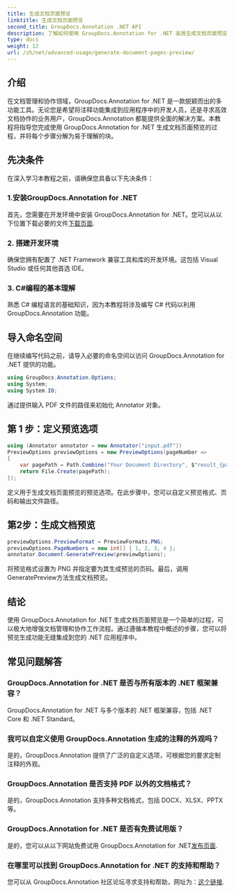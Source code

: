 ```yaml
---
title: 生成文档页面预览
linktitle: 生成文档页面预览
second_title: GroupDocs.Annotation .NET API
description: 了解如何使用 GroupDocs.Annotation for .NET 高效生成文档页面预览。通过此综合功能增强您的文档管理工作流程。
type: docs
weight: 12
url: /zh/net/advanced-usage/generate-document-pages-preview/
---
```

## 介绍
在文档管理和协作领域，GroupDocs.Annotation for .NET 是一款脱颖而出的多功能工具。无论您是希望将注释功能集成到应用程序中的开发人员，还是寻求高效文档协作的业务用户，GroupDocs.Annotation 都能提供全面的解决方案。本教程将指导您完成使用 GroupDocs.Annotation for .NET 生成文档页面预览的过程，并将每个步骤分解为易于理解的块。
## 先决条件
在深入学习本教程之前，请确保您具备以下先决条件：
### 1.安装GroupDocs.Annotation for .NET
首先，您需要在开发环境中安装 GroupDocs.Annotation for .NET。您可以从以下位置下载必要的文件[下载页面](https://releases.groupdocs.com/annotation/net/).
### 2. 搭建开发环境
确保您拥有配置了 .NET Framework 兼容工具和库的开发环境。这包括 Visual Studio 或任何其他首选 IDE。
### 3. C#编程的基本理解
熟悉 C# 编程语言的基础知识，因为本教程将涉及编写 C# 代码以利用 GroupDocs.Annotation 功能。

## 导入命名空间
在继续编写代码之前，请导入必要的命名空间以访问 GroupDocs.Annotation for .NET 提供的功能。

```csharp
using GroupDocs.Annotation.Options;
using System;
using System.IO;

```
通过提供输入 PDF 文件的路径来初始化 Annotator 对象。
## 第 1 步：定义预览选项
```csharp
using (Annotator annotator = new Annotator("input.pdf"))
PreviewOptions previewOptions = new PreviewOptions(pageNumber =>
{
    var pagePath = Path.Combine("Your Document Directory", $"result_{pageNumber}.png");
    return File.Create(pagePath);
});
```
定义用于生成文档页面预览的预览选项。在此步骤中，您可以自定义预览格式、页码和输出文件路径。
## 第2步：生成文档预览
```csharp
previewOptions.PreviewFormat = PreviewFormats.PNG;
previewOptions.PageNumbers = new int[] { 1, 2, 3, 4 };
annotator.Document.GeneratePreview(previewOptions);
```
将预览格式设置为 PNG 并指定要为其生成预览的页码。最后，调用GeneratePreview方法生成文档预览。

## 结论
使用 GroupDocs.Annotation for .NET 生成文档页面预览是一个简单的过程，可以极大地增强文档管理和协作工作流程。通过遵循本教程中概述的步骤，您可以将预览生成功能无缝集成到您的 .NET 应用程序中。
## 常见问题解答
### GroupDocs.Annotation for .NET 是否与所有版本的 .NET 框架兼容？
GroupDocs.Annotation for .NET 与多个版本的 .NET 框架兼容，包括 .NET Core 和 .NET Standard。
### 我可以自定义使用 GroupDocs.Annotation 生成的注释的外观吗？
是的，GroupDocs.Annotation 提供了广泛的自定义选项，可根据您的要求定制注释的外观。
### GroupDocs.Annotation 是否支持 PDF 以外的文档格式？
是的，GroupDocs.Annotation 支持多种文档格式，包括 DOCX、XLSX、PPTX 等。
### GroupDocs.Annotation for .NET 是否有免费试用版？
是的，您可以从以下网站免费试用 GroupDocs.Annotation for .NET[发布页面](https://releases.groupdocs.com/).
### 在哪里可以找到 GroupDocs.Annotation for .NET 的支持和帮助？
您可以从 GroupDocs.Annotation 社区论坛寻求支持和帮助，网址为：[这个链接](https://forum.groupdocs.com/c/annotation/10).
